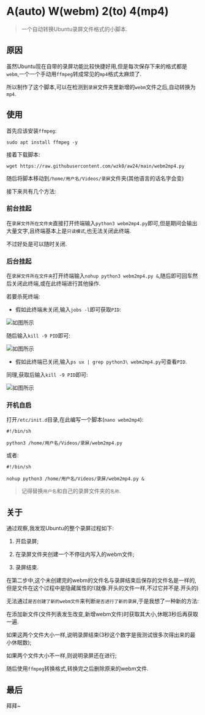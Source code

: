 # A(auto) W(webm) 2(to) 4(mp4)

> 一个自动转换Ubuntu录屏文件格式的小脚本.

## 原因

虽然Ubuntu现在自带的录屏功能比较快捷好用,但是每次保存下来的格式都是`webm`,一个一个手动用`ffmpeg`转成常见的`mp4`格式太麻烦了.

所以制作了这个脚本,可以在检测到`录屏`文件夹里新增的`webm`文件之后,自动转换为`mp4`.

## 使用

首先应该安装`ffmpeg`:

```
sudo apt install ffmpeg -y
```

接着下载脚本:

```
wget https://raw.githubusercontent.com/wzk0/aw24/main/webm2mp4.py
```

随后将脚本移动到`/home/用户名/Videos/录屏`文件夹(其他语言的话名字会变)

接下来共有几个方法:

### 前台挂起

在`录屏文件所在文件夹`直接打开终端输入`python3 webm2mp4.py`即可,但是期间会输出大量文字,且终端基本上是`只读模式`,也无法关闭此终端.

不过好处是可以随时关闭.

### 后台挂起

在`录屏文件所在文件夹`打开终端输入`nohup python3 webm2mp4.py &`,随后即可回车然后关闭此终端,或在此终端进行其他操作.

若要杀死终端:

* 假如此终端未关闭,输入`jobs -l`即可获取`PID`:

![如图所示](https://ghproxy.com/https://raw.githubusercontent.com/wzk0/photo/main/202208032119834.png)

随后输入`kill -9 PID`即可:

![如图所示](https://ghproxy.com/https://raw.githubusercontent.com/wzk0/photo/main/202208032120655.png)

* 假如此终端已关闭,输入`ps ux | grep python3\ webm2mp4.py`可查看`PID`.

同理,获取后输入`kill -9 PID`即可:

![如图所示](https://ghproxy.com/https://raw.githubusercontent.com/wzk0/photo/main/202208032123589.png)

### 开机自启

打开`/etc/init.d`目录,在此编写一个脚本(`nano webm2mp4`):

```
#!/bin/sh

python3 /home/用户名/Videos/录屏/webm2mp4.py
```

或者:

```
#!/bin/sh

nohup python3 /home/用户名/Videos/录屏/webm2mp4.py &
```

> 记得替换`用户名`和自己的录屏文件夹的`名称`.

## 关于

通过观察,我发现Ubuntu的整个录屏过程如下:

1. 开启录屏;

2. 在录屏文件夹创建一个不停往内写入的webm文件;

3. 录屏结束.

在第二步中,这个未创建完的webm的文件名与录屏结束后保存的文件名是一样的,但是文件在这个过程中是隐藏属性的!(就像.开头的文件一样,不过它并不是.开头的)

无法通过`是否创建了新的webm文件`来判断`是否进行了新的录屏`,于是我想了一种新的方法:

在添加新文件(文件列表发生改变,新增webm文件)时获取其大小,休眠3秒后再获取一遍.

如果这两个文件大小一样,说明录屏结束(3秒这个数字是我测试很多次得出来的最小休眠数);

如果两个文件大小不一样,则说明录屏还在进行;

随后使用`ffmpeg`转换格式,转换完之后删除原来的webm文件.

## 最后

拜拜~
